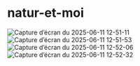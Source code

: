 # natur-et-moi
![Capture d’écran du 2025-06-11 12-51-11](https://github.com/user-attachments/assets/3482589b-ec85-4dc2-8cab-f02eca557f6f)
![Capture d’écran du 2025-06-11 12-51-53](https://github.com/user-attachments/assets/d7ee9cf6-71f0-4931-a380-ecac6a7221b7)
![Capture d’écran du 2025-06-11 12-52-06](https://github.com/user-attachments/assets/6708c0a1-2320-4d60-b223-1b135473d06e)
![Capture d’écran du 2025-06-11 12-52-32](https://github.com/user-attachments/assets/18aa0c0d-8790-4f0c-9a54-5f553bc25731)
